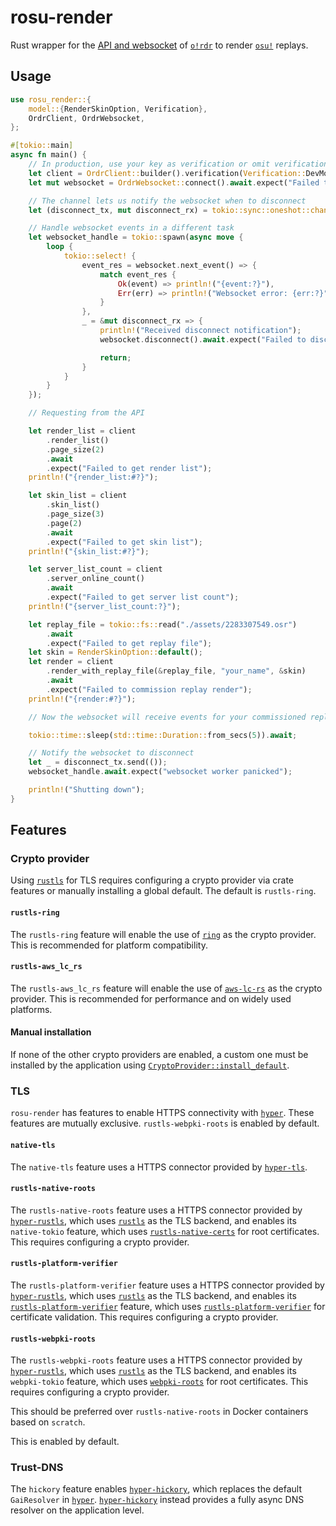 # rosu-render

Rust wrapper for the [API and websocket](https://ordr.issou.best/docs/) of [`o!rdr`] to render [`osu!`] replays.

## Usage

```rust
use rosu_render::{
    model::{RenderSkinOption, Verification},
    OrdrClient, OrdrWebsocket,
};

#[tokio::main]
async fn main() {
    // In production, use your key as verification or omit verification entirely.
    let client = OrdrClient::builder().verification(Verification::DevModeSuccess).build();
    let mut websocket = OrdrWebsocket::connect().await.expect("Failed to connect websocket");

    // The channel lets us notify the websocket when to disconnect
    let (disconnect_tx, mut disconnect_rx) = tokio::sync::oneshot::channel::<()>();

    // Handle websocket events in a different task
    let websocket_handle = tokio::spawn(async move {
        loop {
            tokio::select! {
                event_res = websocket.next_event() => {
                    match event_res {
                        Ok(event) => println!("{event:?}"),
                        Err(err) => println!("Websocket error: {err:?}"),
                    }
                },
                _ = &mut disconnect_rx => {
                    println!("Received disconnect notification");
                    websocket.disconnect().await.expect("Failed to disconnect gracefully");

                    return;
                }
            }
        }
    });

    // Requesting from the API

    let render_list = client
        .render_list()
        .page_size(2)
        .await
        .expect("Failed to get render list");
    println!("{render_list:#?}");

    let skin_list = client
        .skin_list()
        .page_size(3)
        .page(2)
        .await
        .expect("Failed to get skin list");
    println!("{skin_list:#?}");

    let server_list_count = client
        .server_online_count()
        .await
        .expect("Failed to get server list count");
    println!("{server_list_count:?}");

    let replay_file = tokio::fs::read("./assets/2283307549.osr")
        .await
        .expect("Failed to get replay file");
    let skin = RenderSkinOption::default();
    let render = client
        .render_with_replay_file(&replay_file, "your_name", &skin)
        .await
        .expect("Failed to commission replay render");
    println!("{render:#?}");

    // Now the websocket will receive events for your commissioned replay render

    tokio::time::sleep(std::time::Duration::from_secs(5)).await;

    // Notify the websocket to disconnect
    let _ = disconnect_tx.send(());
    websocket_handle.await.expect("websocket worker panicked");

    println!("Shutting down");
}
```

## Features

### Crypto provider

Using [`rustls`] for TLS requires configuring a crypto provider via crate
features or manually installing a global default. The default is `rustls-ring`.

#### `rustls-ring`

The `rustls-ring` feature will enable the use of [`ring`] as the crypto
provider. This is recommended for platform compatibility.

#### `rustls-aws_lc_rs`

The `rustls-aws_lc_rs` feature will enable the use of [`aws-lc-rs`] as the
crypto provider. This is recommended for performance and on widely used
platforms.

#### Manual installation

If none of the other crypto providers are enabled, a custom one must be
installed by the application using [`CryptoProvider::install_default`].

### TLS

`rosu-render` has features to enable HTTPS connectivity with [`hyper`]. These
features are mutually exclusive. `rustls-webpki-roots` is enabled by default.

#### `native-tls`

The `native-tls` feature uses a HTTPS connector provided by [`hyper-tls`].

#### `rustls-native-roots`

The `rustls-native-roots` feature uses a HTTPS connector provided by [`hyper-rustls`], which uses
[`rustls`] as the TLS backend, and enables its `native-tokio` feature, which uses [`rustls-native-certs`]
for root certificates. This requires configuring a crypto provider.

#### `rustls-platform-verifier`

The `rustls-platform-verifier` feature uses a HTTPS connector provided by [`hyper-rustls`], which uses
[`rustls`] as the TLS backend, and enables its [`rustls-platform-verifier`] feature, which uses
[`rustls-platform-verifier`] for certificate validation. This requires configuring a crypto provider.

#### `rustls-webpki-roots`

The `rustls-webpki-roots` feature uses a HTTPS connector provided by [`hyper-rustls`], which uses
[`rustls`] as the TLS backend, and enables its `webpki-tokio` feature, which uses [`webpki-roots`]
for root certificates. This requires configuring a crypto provider.

This should be preferred over `rustls-native-roots` in Docker containers based on `scratch`.

This is enabled by default.

### Trust-DNS

The `hickory` feature enables [`hyper-hickory`], which replaces the default
`GaiResolver` in [`hyper`]. [`hyper-hickory`] instead provides a fully async
DNS resolver on the application level.

[`o!rdr`]: https://ordr.issou.best/
[`osu!`]: https://osu.ppy.sh/home

[`CryptoProvider::install_default`]: https://docs.rs/rustls/latest/rustls/crypto/struct.CryptoProvider.html#method.install_default
[`aws-lc-rs`]: https://crates.io/crates/aws-lc-rs
[`hyper`]: https://crates.io/crates/hyper
[`hyper-hickory`]: https://crates.io/crates/hyper-hickory
[`hyper-rustls`]: https://crates.io/crates/hyper-rustls
[`hyper-tls`]: https://crates.io/crates/hyper-tls
[`ring`]: https://crates.io/crates/ring
[`rustls`]: https://crates.io/crates/rustls
[`rustls-native-certs`]: https://crates.io/crates/rustls-native-certs
[`rustls-platform-verifier`]: https://crates.io/crates/rustls-platform-verifier
[`webpki-roots`]: https://crates.io/crates/webpki-roots
